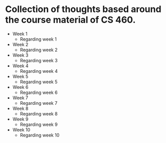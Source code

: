 
# Collection of thoughts based around the course material of CS 460. 

* Week 1
    * Regarding week 1
* Week 2
    * Regarding week 2
* Week 3
    * Regarding week 3
* Week 4
    * Regarding week 4
* Week 5
    * Regarding week 5
* Week 6
    * Regarding week 6
* Week 7
    * Regarding week 7
* Week 8
    * Regarding week 8
* Week 9
    * Regarding week 9
* Week 10
    * Regarding week 10


